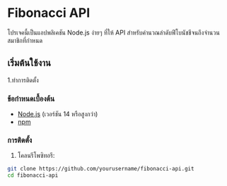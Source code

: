# Fibonacci API

โปรเจคนี้เป็นแอปพลิเคชัน Node.js ง่ายๆ ที่ให้ API สำหรับคำนวณลำดับฟีโบนัชชีจนถึงจำนวนสมาชิกที่กำหนด

## เริ่มต้นใช้งาน
1.ทำการติดตั้ง
### ข้อกำหนดเบื้องต้น

- [Node.js](https://nodejs.org/) (เวอร์ชัน 14 หรือสูงกว่า)
- [npm](https://www.npmjs.com/)

### การติดตั้ง

1. โคลนรีโพซิทอรี:

```bash
git clone https://github.com/yourusername/fibonacci-api.git
cd fibonacci-api

